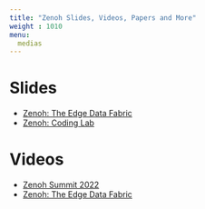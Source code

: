 ```yaml
---
title: "Zenoh Slides, Videos, Papers and More"
weight : 1010
menu: 
  medias
---
```



# Slides
- [Zenoh: The Edge Data Fabric](https://drive.google.com/file/d/1MJL2hodWX3Arx_XQCsyOvuEwp0R0KVOi/view?usp=sharing)
- [Zenoh: Coding Lab](https://drive.google.com/file/d/1CeYNOKmw63uDczXx0qM9XipeGh2wvrPy/view?usp=sharing)

# Videos
- [Zenoh Summit 2022](https://www.youtube.com/playlist?list=PLZDEtJusUvAaqqutjWmlfN6CmXaPNg9Xl)
- [Zenoh: The Edge Data Fabric](https://www.youtube.com/watch?v=_wAdFHrESY0)
